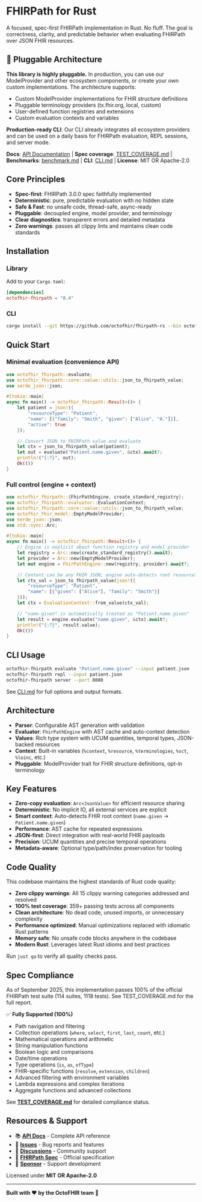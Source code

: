 # FHIRPath for Rust

A focused, spec-first FHIRPath implementation in Rust. No fluff. The goal is correctness, clarity, and predictable behavior when evaluating FHIRPath over JSON FHIR resources.

## 🔌 Pluggable Architecture

**This library is highly pluggable.** In production, you can use our ModelProvider and other ecosystem components, or create your own custom implementations. The architecture supports:

- Custom ModelProvider implementations for FHIR structure definitions
- Pluggable terminology providers (tx.fhir.org, local, custom)
- User-defined function registries and extensions
- Custom evaluation contexts and variables

**Production-ready CLI**: Our CLI already integrates all ecosystem providers and can be used on a daily basis for FHIRPath evaluation, REPL sessions, and server mode.

**Docs**: [API Documentation](https://docs.rs/octofhir-fhirpath) | **Spec coverage**: [TEST_COVERAGE.md](TEST_COVERAGE.md) | **Benchmarks**: [benchmark.md](benchmark.md) | **CLI**: [CLI.md](CLI.md) | **License**: MIT OR Apache-2.0

## Core Principles

- **Spec-first**: FHIRPath 3.0.0 spec faithfully implemented
- **Deterministic**: pure, predictable evaluation with no hidden state
- **Safe & Fast**: no unsafe code, thread-safe, async-ready
- **Pluggable**: decoupled engine, model provider, and terminology
- **Clear diagnostics**: transparent errors and detailed metadata
- **Zero warnings**: passes all clippy lints and maintains clean code standards

## Installation

### Library

Add to your `Cargo.toml`:

```toml
[dependencies]
octofhir-fhirpath = "0.4"
```

### CLI

```bash
cargo install --git https://github.com/octofhir/fhirpath-rs --bin octofhir-fhirpath
```

## Quick Start

### Minimal evaluation (convenience API)

```rust
use octofhir_fhirpath::evaluate;
use octofhir_fhirpath::core::value::utils::json_to_fhirpath_value;
use serde_json::json;

#[tokio::main]
async fn main() -> octofhir_fhirpath::Result<()> {
    let patient = json!({
        "resourceType": "Patient",
        "name": [{"family": "Smith", "given": ["Alice", "A."]}],
        "active": true
    });

    // Convert JSON to FHIRPath value and evaluate
    let ctx = json_to_fhirpath_value(patient);
    let out = evaluate("Patient.name.given", &ctx).await?;
    println!("{:?}", out);
    Ok(())
}
```

### Full control (engine + context)

```rust
use octofhir_fhirpath::{FhirPathEngine, create_standard_registry};
use octofhir_fhirpath::evaluator::EvaluationContext;
use octofhir_fhirpath::core::value::utils::json_to_fhirpath_value;
use octofhir_fhir_model::EmptyModelProvider;
use serde_json::json;
use std::sync::Arc;

#[tokio::main]
async fn main() -> octofhir_fhirpath::Result<()> {
    // Engine is explicit about function registry and model provider
    let registry = Arc::new(create_standard_registry().await);
    let provider = Arc::new(EmptyModelProvider);
    let mut engine = FhirPathEngine::new(registry, provider).await?;

    // Context can be any FHIR JSON; engine auto-detects root resourceType
    let ctx_val = json_to_fhirpath_value(json!({
        "resourceType": "Patient",
        "name": [{"given": ["Alice"], "family": "Smith"}]
    }));
    let ctx = EvaluationContext::from_value(ctx_val);

    // "name.given" is automatically treated as "Patient.name.given"
    let result = engine.evaluate("name.given", &ctx).await?;
    println!("{:?}", result.value);
    Ok(())
}
```

## CLI Usage

```bash
octofhir-fhirpath evaluate "Patient.name.given" --input patient.json
octofhir-fhirpath repl --input patient.json
octofhir-fhirpath server --port 8080
```

See [CLI.md](CLI.md) for full options and output formats.

## Architecture

- **Parser**: Configurable AST generation with validation
- **Evaluator**: `FhirPathEngine` with AST cache and auto-context detection
- **Values**: Rich type system with UCUM quantities, temporal types, JSON-backed resources
- **Context**: Built-in variables (`%context`, `%resource`, `%terminologies`, `%sct`, `%loinc`, etc.)
- **Pluggable**: ModelProvider trait for FHIR structure definitions, opt-in terminology

## Key Features

- **Zero-copy evaluation**: `Arc<JsonValue>` for efficient resource sharing
- **Deterministic**: No implicit IO, all external services are explicit
- **Smart context**: Auto-detects FHIR root context (`name.given` → `Patient.name.given`)
- **Performance**: AST cache for repeated expressions
- **JSON-first**: Direct integration with real-world FHIR payloads
- **Precision**: UCUM quantities and precise temporal operations
- **Metadata-aware**: Optional type/path/index preservation for tooling

## Code Quality

This codebase maintains the highest standards of Rust code quality:

- **Zero clippy warnings**: All 15 clippy warning categories addressed and resolved
- **100% test coverage**: 359+ passing tests across all components
- **Clean architecture**: No dead code, unused imports, or unnecessary complexity
- **Performance optimized**: Manual optimizations replaced with idiomatic Rust patterns
- **Memory safe**: No unsafe code blocks anywhere in the codebase
- **Modern Rust**: Leverages latest Rust idioms and best practices

Run `just qa` to verify all quality checks pass.

## Spec Compliance

As of September 2025, this implementation passes 100% of the official FHIRPath test suite (114 suites, 1118 tests). See TEST_COVERAGE.md for the full report.

✅ **Fully Supported (100%)**
- Path navigation and filtering
- Collection operations (`where`, `select`, `first`, `last`, `count`, etc.)
- Mathematical operations and arithmetic
- String manipulation functions
- Boolean logic and comparisons
- Date/time operations
- Type operations (`is`, `as`, `ofType`)
- FHIR-specific functions (`resolve`, `extension`, `children`)
- Advanced filtering with environment variables
- Lambda expressions and complex iterations
- Aggregate functions and advanced collections

See **[TEST_COVERAGE.md](TEST_COVERAGE.md)** for detailed compliance status.

## Resources & Support

- 📚 **[API Docs](https://docs.rs/octofhir-fhirpath)** - Complete API reference
- 🐛 **[Issues](https://github.com/octofhir/fhirpath-rs/issues)** - Bug reports and features
- 💬 **[Discussions](https://github.com/octofhir/fhirpath-rs/discussions)** - Community support
- 🌟 **[FHIRPath Spec](http://hl7.org/fhirpath/)** - Official specification
- 💝 **[Sponsor](https://boosty.to/octoshikari)** - Support development

Licensed under **MIT OR Apache-2.0**

---

**Built with ❤️ by the OctoFHIR team** 🦀
